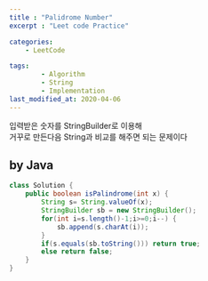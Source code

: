 ```yaml
---
title : "Palidrome Number"
excerpt : "Leet code Practice"

categories:
    - LeetCode

tags:
        - Algorithm
        - String
        - Implementation
last_modified_at: 2020-04-06
---
```


입력받은 숫자를 StringBuilder로 이용해  
거꾸로 만든다음 String과 비교를 해주면 되는 문제이다
## by Java

```java
class Solution {
    public boolean isPalindrome(int x) {
        String s= String.valueOf(x);
        StringBuilder sb = new StringBuilder();
        for(int i=s.length()-1;i>=0;i--) {
            sb.append(s.charAt(i));
        }
        if(s.equals(sb.toString())) return true;
        else return false;
    }
}
```